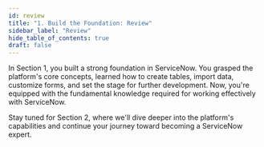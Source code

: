 ```yaml
---
id: review
title: "1. Build the Foundation: Review"
sidebar_label: "Review"
hide_table_of_contents: true
draft: false
---
```


In Section 1, you built a strong foundation in ServiceNow. You grasped the platform's core concepts, learned how to create tables, import data, customize forms, and set the stage for further development. Now, you're equipped with the fundamental knowledge required for working effectively with ServiceNow. 

Stay tuned for Section 2, where we'll dive deeper into the platform's capabilities and continue your journey toward becoming a ServiceNow expert.
